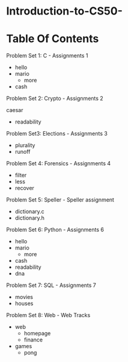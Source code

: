 # Introduction-to-CS50-

# Table Of Contents

Problem Set 1: C - Assignments 1

* hello
* mario
  * more
* cash

Problem Set 2: Crypto - Assignments 2

 caesar
* readability

Problem Set3: Elections - Assignments 3

* plurality
* runoff

Problem Set 4: Forensics - Assignments 4

* filter
 * less
* recover

Problem Set 5: Speller - Speller assignment

* dictionary.c
* dictionary.h

Problem Set 6: Python - Assignments 6

* hello
* mario
  * more
* cash
* readability
* dna

Problem Set 7: SQL - Assignments 7

* movies
* houses

Problem Set 8: Web - Web Tracks

* web
  * homepage
  * finance
* games
  * pong
